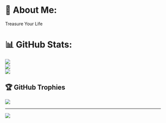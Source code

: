 # 💫 About Me:
Treasure Your Life

# 📊 GitHub Stats:
![](https://github-readme-stats.vercel.app/api?username=AdiInfiniteLoop&theme=tokyonight&hide_border=false&include_all_commits=true&count_private=true)<br/>
![](https://github-readme-streak-stats.herokuapp.com/?user=AdiInfiniteLoop&theme=tokyonight&hide_border=false)<br/>
![](https://github-readme-stats.vercel.app/api/top-langs/?username=AdiInfiniteLoop&theme=tokyonight&hide_border=false&include_all_commits=true&count_private=true&layout=compact)

## 🏆 GitHub Trophies
![](https://github-profile-trophy.vercel.app/?username=AdiInfiniteLoop&theme=radical&no-frame=false&no-bg=false&margin-w=4)

---
[![](https://visitcount.itsvg.in/api?id=AdiInfiniteLoop&icon=0&color=0)](https://visitcount.itsvg.in)

<!-- Proudly created with GPRM ( https://gprm.itsvg.in ) -->
